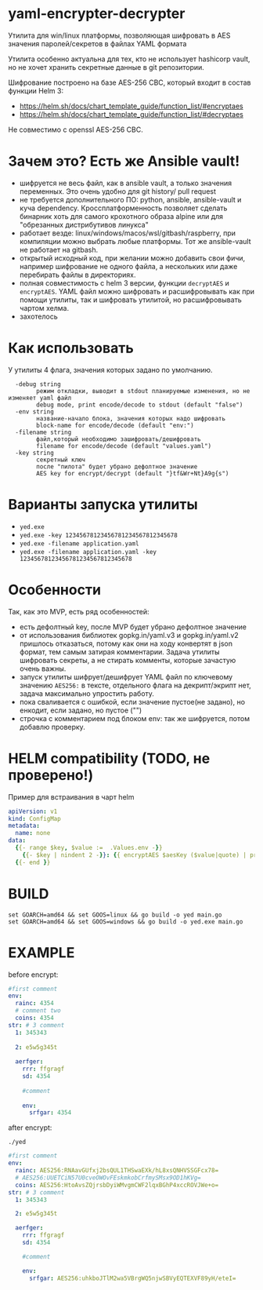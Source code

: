 # yaml-encrypter-decrypter

Утилита для win/linux платформы, позволяющая шифровать в AES значения паролей/секретов в файлах YAML формата

Утилита особенно актуальна для тех, кто не использует hashicorp vault,
но не хочет хранить секретные данные в git репозитории.

Шифрование построено на базе AES-256 CBC, который входит в состав функции Helm 3:
- https://helm.sh/docs/chart_template_guide/function_list/#encryptaes
- https://helm.sh/docs/chart_template_guide/function_list/#decryptaes

Не совместимо с openssl AES-256 CBC.



# Зачем это? Есть же Ansible vault!
- шифруется не весь файл, как в ansible vault, а только значения переменных. Это очень удобно для git history/ pull request
- не требуется дополнительного ПО: python, ansible, ansible-vault и куча dependency. Кроссплатформенность позволяет сделать бинарник хоть для самого крохотного образа alpine или для "обрезанных дистрибутивов линукса"
- работает везде: linux/windows/macos/wsl/gitbash/raspberry, при компиляции можно выбрать любые платформы. Тот же ansible-vault не работает на gitbash.
- открытый исходный код, при желании можно добавить свои фичи, например шифрование не одного файла, а нескольких или даже перебирать файлы в директориях.
- полная совместимость с helm 3 версии, функции `decryptAES` и `encryptAES`. YAML файл можно шифровать и расшифровывать как при помощи утилиты, так и шифровать утилитой, но расшифровывать чартом хелма.
- захотелось



# Как использовать
У утилиты 4 флага, значения которых задано по умолчанию.
```
  -debug string
        режим откладки, выводит в stdout планируемые изменения, но не изменяет yaml файл
        debug mode, print encode/decode to stdout (default "false")
  -env string
        название-начало блока, значения которых надо шифровать
        block-name for encode/decode (default "env:")
  -filename string
        файл,который необходимо зашифровать/дешифровать
        filename for encode/decode (default "values.yaml")
  -key string
        секретный ключ
        после "пилота" будет убрано дефолтное значение
        AES key for encrypt/decrypt (default "}tf&Wr+Nt}A9g{s")
```

# Варианты запуска утилиты
- `yed.exe` 
- `yed.exe -key 12345678123456781234567812345678` 
- `yed.exe -filename application.yaml` 
- `yed.exe -filename application.yaml -key 12345678123456781234567812345678` 

# Особенности 
Так, как это MVP, есть ряд особенностей:
- есть дефолтный key, после MVP будет убрано дефолтное значение
- от использования библиотек gopkg.in/yaml.v3 и gopkg.in/yaml.v2 пришлось отказаться, потому как они на ходу конвертят в json формат, тем самым затирая комментарии. Задача утилиты шифровать секреты, а не стирать комменты, которые зачастую очень важны.
- запуск утилиты шифрует/дешифрует YAML файл по ключевому значению `AES256:` в тексте, отдельного флага на декрипт/экрипт нет, задача максимально упростить работу.
- пока сваливается с ошибкой, если значение пустое(не задано), но енкодит, если задано, но пустое ("")
- строчка с комментарием под блоком env: так же шифруется, потом добавлю проверку.

# HELM compatibility (TODO, не проверено!)
Пример для встраивания в чарт helm
```yaml
apiVersion: v1
kind: ConfigMap
metadata:
  name: none
data:
  {{- range $key, $value :=  .Values.env -}}
    {{- $key | nindent 2 -}}: {{ encryptAES $aesKey ($value|quote) | printf "AES256:%s" }}
  {{- end }}
```

# BUILD
```
set GOARCH=amd64 && set GOOS=linux && go build -o yed main.go
set GOARCH=amd64 && set GOOS=windows && go build -o yed.exe main.go
```

# EXAMPLE

before encrypt:

```yaml
#first comment
env:
  rainc: 4354
  # comment two
  coins: 4354
str: # 3 comment
  1: 345343
  
  2: e5w5g345t
  
  aerfger:
    rrr: ffgragf
    sd: 4354
    
    #comment
    
    env:
      srfgar: 4354
```

after encrypt:

`./yed`
```yaml
#first comment
env:
  rainc: AES256:RNAavGUfxj2bsQUL1THSwaEXk/hL8xsQNHVSSGFcx78=
  # AES256:UUETCiN57U0cveOWOvFEskmkobCrfmySMsx9OD1hKVg=
  coins: AES256:HtoAvsZQjrsbDyiWMvgmCWF2lqxBGhP4xccROVJWe+o=
str: # 3 comment
  1: 345343

  2: e5w5g345t

  aerfger:
    rrr: ffgragf
    sd: 4354

    #comment

    env:
      srfgar: AES256:uhkboJTlM2wa5VBrgWQ5njwSBVyEQTEXVF89yH/eteI=

```